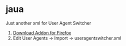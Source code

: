 # jaua
Just another xml for User Agent Switcher

1. [Download Addon for Firefox](https://addons.mozilla.org/ru/firefox/addon/user-agent-switcher)
2. Edit User Agents -> Import -> useragentswitcher.xml
